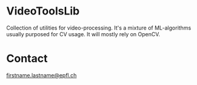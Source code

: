 VideoToolsLib
=============

Collection of utilities for video-processing. It's a mixture of ML-algorithms usually purposed for CV usage. It will mostly rely on OpenCV.

Contact
=======

firstname.lastname@epfl.ch

